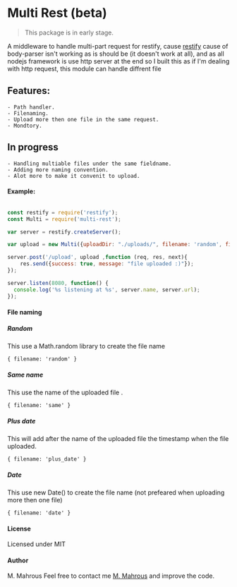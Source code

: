 # Multi Rest (beta)

> This package is in early stage.

A middleware to handle multi-part request for restify, cause [restify](http://restify.com) cause of body-parser isn't working as is should be (it doesn't work at all), and as all nodejs framework is use http server at the end so I built this as if I'm dealing with http request, this module can handle diffrent file 

## Features: 
	- Path handler.
	- Filenaming. 
	- Upload more then one file in the same request. 
	- Mondtory.


## In progress 
	- Handling multiable files under the same fieldname.
	- Adding more naming convention.
	- Alot more to make it convenit to upload.


#### Example:

```javascript

const restify = require('restify');
const Multi = require('multi-rest');

var server = restify.createServer();

var upload = new Multi({uploadDir: "./uploads/", filename: 'random', filefields: ['image', 'icon'], used: 'maybe'});

server.post('/upload', upload ,function (req, res, next){
	res.send({success: true, message: "file uploaded :)"});
});

server.listen(8080, function() {
  console.log('%s listening at %s', server.name, server.url);
});

```




#### File naming

##### Random 
This use a Math.random library to create the file name
```
{ filename: 'random' }
```
##### Same name 
This use the name of the uploaded file .
```
{ filename: 'same' }
```
##### Plus date
This will add after the name of the uploaded file the timestamp when the file uploaded.
```
{ filename: 'plus_date' }
```
##### Date
This use new Date() to create the file name (not prefeared when uploading more then one file)
```
{ filename: 'date' }
```
#### License
Licensed under MIT

#### Author
M. Mahrous
Feel free to contact me [M. Mahrous](mailto:m.mahrous.94@gmail.com) and improve the code.

